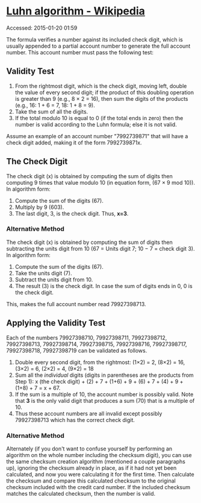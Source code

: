 # [Luhn algorithm - Wikipedia](http://en.wikipedia.org/wiki/Luhn_algorithm)
Accessed: 2015-01-20 01:59

The formula verifies a number against its included check digit, which is usually appended to a partial account number to generate the full account number. This account number must pass the following test:

## Validity Test
1. From the rightmost digit, which is the check digit, moving left, double the value of every second digit; if the product of this doubling operation is greater than 9 (e.g., 8 × 2 = 16), then sum the digits of the products (e.g., 16: 1 + 6 = 7, 18: 1 + 8 = 9).
2. Take the sum of all the digits.
3. If the total modulo 10 is equal to 0 (if the total ends in zero) then the number is valid according to the Luhn formula; else it is not valid.

Assume an example of an account number "7992739871" that will have a check digit added, making it of the form 7992739871x.

## The Check Digit
The check digit (x) is obtained by computing the sum of digits then computing 9 times that value modulo 10 (in equation form, (67 × 9 mod 10)). In algorithm form:

1. Compute the sum of the digits (67).
2. Multiply by 9 (603).
3. The last digit, 3, is the check digit. Thus, **x=3**.

### Alternative Method
The check digit (x) is obtained by computing the sum of digits then subtracting the units digit from 10 (67 = Units digit 7; 10 − 7 = check digit 3). In algorithm form:

1. Compute the sum of the digits (67).
2. Take the units digit (7).
3. Subtract the units digit from 10.
4. The result (3) is the check digit. In case the sum of digits ends in 0, 0 is the check digit.

This, makes the full account number read 79927398713.

## Applying the Validity Test
Each of the numbers 79927398710, 79927398711, 79927398712, 79927398713, 79927398714, 79927398715, 79927398716, 79927398717, 79927398718, 79927398719 can be validated as follows.

1. Double every second digit, from the rightmost: (1×2) = 2, (8×2) = 16, (3×2) = 6, (2×2) = 4, (9×2) = 18
2. Sum all the _individual_ digits (digits in parentheses are the products from Step 1): x (the check digit) + (2) + 7 + (1+6) + 9 + (6) + 7 + (4) + 9 + (1+8) + 7 = x + 67.
3. If the sum is a multiple of 10, the account number is possibly valid. Note that **3** is the only valid digit that produces a sum (70) that is a multiple of 10.
4. Thus these account numbers are all invalid except possibly 79927398713 which has the correct check digit.

### Alternative Method
Alternately (if you don't want to confuse yourself by performing an algorithm on the whole number including the checksum digit), you can use the same checksum creation algorithm (mentioned a couple paragraphs up), ignoring the checksum already in place, as if it had not yet been calculated, and now you were calculating it for the first time. Then calculate the checksum and compare this calculated checksum to the original checksum included with the credit card number. If the included checksum matches the calculated checksum, then the number is valid.
